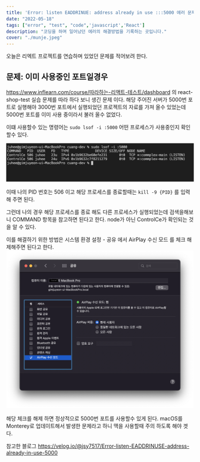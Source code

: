 ```yaml
---
title: 'Error: listen EADDRINUE: address already in use :::5000 에러 문제'
date: "2022-05-18"
tags: ["error", "test", "code",'javascript','React']
description: "코딩을 하며 일어났던 에러의 해결방법을 기록하는 곳입니다."
cover: "./munje.jpeg"
---
```


오늘은 리엑트 프로젝트를 연습하며 있었던  문제를 적어보려 한다.

## 문제: 이미 사용중인 포트일경우

https://www.inflearn.com/course/따라하는-리액트-테스트/dashboard 의
react-shop-test 실습 문제를 따라 하다 보니 생긴 문제 이다.
해당 주어진 서버가 5000번 포트로 실행해야 3000번 포트에서 실행되었던 프로젝트의 자료를 가져 올수 있었는데
5000번 포트를 이미 사용 중이라서 불러 올수 없었다.

이떄 사용할수 있는 명령어는  `sudo lsof -i :5000`
어떤 프로세스가 사용중인지 확인 할수 있다.

![port](port.png)

이때 나의 PID 번호는 506 이고 해당 프로세스를 종료할때는
`kill -9 {PID}` 를 입력해 주면 된다.

그런데 나의 경우 해당 프로세스를 종료 해도 다른 프로세스가 실행되었는데
검색을해보니
COMMAND 항목을 참고하면 된다고 한다. 
node가 아닌 ControlCe가 확인되는 것을 알 수 있다.

이를 해결하기 위한 방법은
시스템 환경 설정 - 공유 에서 AirPlay 수신 모드 를 체크 해제해주면 된다고 한다.
![port](pro.png)

해당 체크를 해제 하면 정상적으로 5000번 포트를 사용할수 있게 된다.
macOS를 Monterey로 업데이트해서 발생한 문제라고 하니 맥을 사용할때 주의 하도록 해야 겟다.

참고한 블로그
https://velog.io/@jsy7517/Error-listen-EADDRINUSE-address-already-in-use-5000